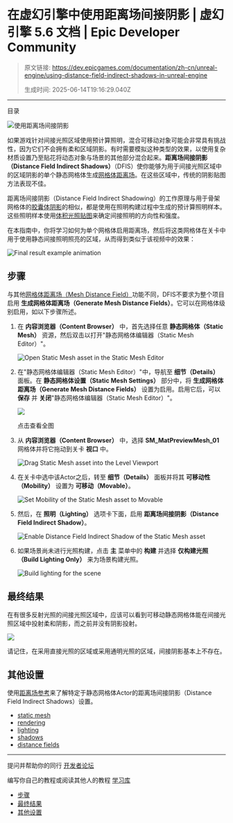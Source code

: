 # 在虚幻引擎中使用距离场间接阴影 | 虚幻引擎 5.6 文档 | Epic Developer Community

> 原文链接: https://dev.epicgames.com/documentation/zh-cn/unreal-engine/using-distance-field-indirect-shadows-in-unreal-engine
> 
> 生成时间: 2025-06-14T19:16:29.040Z

---

目录

![使用距离场间接阴影](https://dev.epicgames.com/community/api/documentation/image/0b92317d-65cf-4ce1-8406-f0888bf0c2ac?resizing_type=fill&width=1920&height=335)

如果游戏针对间接光照区域使用预计算照明，混合可移动对象可能会非常具有挑战性，因为它们不会拥有柔和区域阴影。有时需要模拟这种类型的效果，以使用复杂材质设置乃至贴花将动态对象与场景的其他部分混合起来。**距离场间接阴影（Distance Field Indirect Shadows）**（DFIS）使你能够为用于间接光照区域中的区域阴影的单个静态网格体生成[网格体距离场](/documentation/zh-cn/unreal-engine/mesh-distance-fields-in-unreal-engine)。在这些区域中，传统的阴影贴图方法表现不佳。

距离场间接阴影（Distance Field Indirect Shadowing）的工作原理与用于骨架网格体的[胶囊体阴影](/documentation/zh-cn/unreal-engine/capsule-shadows-in-unreal-engine)的相似，都是使用在照明构建过程中生成的预计算照明样本。这些照明样本使用[体积光照贴图](/documentation/zh-cn/unreal-engine/volumetric-lightmaps-in-unreal-engine)来确定间接照明的方向性和强度。

在本指南中，你将学习如何为单个网格体启用距离场，然后将这类网格体在关卡中用于使用静态间接照明照亮的区域，从而得到类似于该视频中的效果：

![Final result example animation](https://d1iv7db44yhgxn.cloudfront.net/documentation/images/3e8a990e-6113-4253-bdd0-663045c1aab9/using-dfis-animation.gif)

## 步骤

与其他[网格体距离场（Mesh Distance Field）](/documentation/zh-cn/unreal-engine/mesh-distance-fields-in-unreal-engine)功能不同，DFIS不要求为整个项目启用 **生成网格体距离场（Generate Mesh Distance Fields）**。它可以在网格体级别启用，如以下步骤所述。

1.  在 **内容浏览器（Content Browser）** 中，首先选择任意 **静态网格体（Static Mesh）** 资源，然后双击以打开"静态网格体编辑器（Static Mesh Editor）"。
    
    ![Open Static Mesh asset in the Static Mesh Editor](https://d1iv7db44yhgxn.cloudfront.net/documentation/images/db484991-2105-4832-8e1b-a5c8a4021fca/01-using-dfis-open-static-asset.png)
2.  在"静态网格体编辑器（Static Mesh Editor）"中，导航至 **细节（Details）** 面板。在 **静态网格体设置（Static Mesh Settings）** 部分中，将 **生成网格体距离场（Generate Mesh Distance Fields）** 设置为启用。启用它后，可以 **保存** 并 **关闭**"静态网格体编辑器（Static Mesh Editor）"。
    
    [![](https://d1iv7db44yhgxn.cloudfront.net/documentation/images/c2d8fe1a-432b-4dc1-afc7-d0366596dce4/02-using-dfis-enable-generating-mdf.png)](https://d1iv7db44yhgxn.cloudfront.net/documentation/images/c2d8fe1a-432b-4dc1-afc7-d0366596dce4/02-using-dfis-enable-generating-mdf.png)
    
    点击查看全图
    
3.  从 **内容浏览器（Content Browser）** 中，选择 **SM\_MatPreviewMesh\_01** 网格体并将它拖动到关卡 **视口** 中。
    
    ![Drag Static Mesh asset into the Level Viewport](https://d1iv7db44yhgxn.cloudfront.net/documentation/images/58b1da63-760f-49b0-9f97-6ebb21430716/03-using-dfis-drag-to-viewport.png)
4.  在关卡中选中该Actor之后，转至 **细节（Details）** 面板并将其 **可移动性（Mobility）** 设置为 **可移动（Movable）**。
    
    ![Set Mobility of the Static Mesh asset to Movable](https://d1iv7db44yhgxn.cloudfront.net/documentation/images/3c3d5949-3566-41de-a2b8-02b756e781ab/04-using-dfis-setting-mobility-option.png)
5.  然后，在 **照明（Lighting）** 选项卡下面，启用 **距离场间接阴影（Distance Field Indirect Shadow）**。
    
    ![Enable Distance Field Indirect Shadow of the Static Mesh asset](https://d1iv7db44yhgxn.cloudfront.net/documentation/images/6e4b0c55-01ef-4cb8-87a8-0a79c73233b7/05-using-dfis-enable-dfis.png)
6.  如果场景尚未进行光照构建，点击 **主** 菜单中的 **构建** 并选择 **仅构建光照（Build Lighting Only）** 来为场景构建光照。
    
    ![Build lighting for the scene](https://d1iv7db44yhgxn.cloudfront.net/documentation/images/5c57c72f-2189-4e6f-8af7-2dc925cca3bf/06-using-dfis-build-lighting-only.png)

## 最终结果

在有很多反射光照的间接光照区域中，应该可以看到可移动静态网格体能在间接光照区域中投射柔和阴影，而之前并没有阴影投射。

![](https://d1iv7db44yhgxn.cloudfront.net/documentation/images/5be7a6b4-73b0-4859-bb0b-f071be731aa5/07-using-dfis-final-result.png)

请记住，在采用直接光照的区域或采用通明光照的区域，间接阴影基本上不存在。

## 其他设置

使用[距离场参考](/documentation/zh-cn/unreal-engine/mesh-distance-fields-properties-in-unreal-engine#actor%E7%BB%84%E4%BB%B6)来了解特定于静态网格体Actor的距离场间接阴影（Distance Field Indirect Shadows）设置。

-   [static mesh](https://dev.epicgames.com/community/search?query=static%20mesh)
-   [rendering](https://dev.epicgames.com/community/search?query=rendering)
-   [lighting](https://dev.epicgames.com/community/search?query=lighting)
-   [shadows](https://dev.epicgames.com/community/search?query=shadows)
-   [distance fields](https://dev.epicgames.com/community/search?query=distance%20fields)

* * *

提问并帮助你的同行 [开发者论坛](https://forums.unrealengine.com/categories?tag=unreal-engine)

编写你自己的教程或阅读其他人的教程 [学习库](https://dev.epicgames.com/community/unreal-engine/learning)

-   [步骤](/documentation/zh-cn/unreal-engine/using-distance-field-indirect-shadows-in-unreal-engine#%E6%AD%A5%E9%AA%A4)
-   [最终结果](/documentation/zh-cn/unreal-engine/using-distance-field-indirect-shadows-in-unreal-engine#%E6%9C%80%E7%BB%88%E7%BB%93%E6%9E%9C)
-   [其他设置](/documentation/zh-cn/unreal-engine/using-distance-field-indirect-shadows-in-unreal-engine#%E5%85%B6%E4%BB%96%E8%AE%BE%E7%BD%AE)